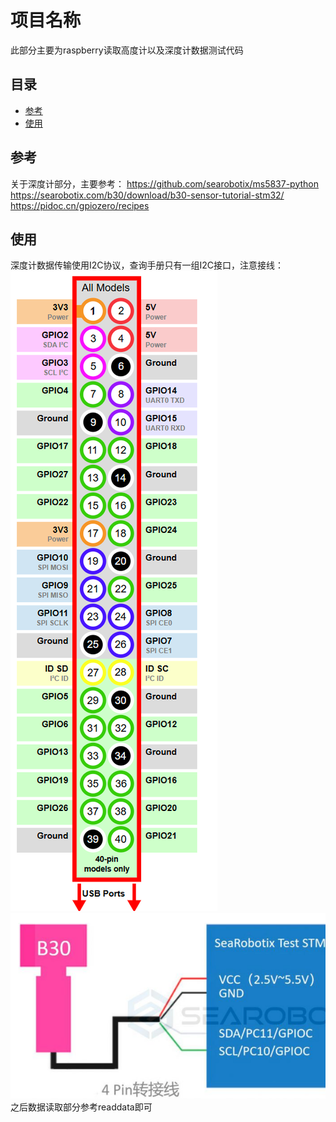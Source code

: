# 项目名称

此部分主要为raspberry读取高度计以及深度计数据测试代码

## 目录

- [参考](#参考)
- [使用](#使用)
## 参考
关于深度计部分，主要参考：
https://github.com/searobotix/ms5837-python
https://searobotix.com/b30/download/b30-sensor-tutorial-stm32/
https://pidoc.cn/gpiozero/recipes
## 使用
深度计数据传输使用I2C协议，查询手册只有一组I2C接口，注意接线：
![引脚图](./picture/pinout.png)
![接线对应图](./picture/wire.png)
之后数据读取部分参考readdata即可